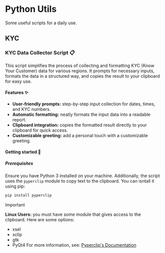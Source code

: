 # Python Utils
Some useful scripts for a daily use.

## KYC

### KYC Data Collector Script :clipboard:

This script simplifies the process of collecting and formatting KYC (Know Your Customer) data for various regions. It prompts for necessary inputs, formats the data in a structured way, and copies the result to your clipboard for easy use.

#### Features :sparkles:

- **User-friendly prompts:** step-by-step input collection for dates, times, and KYC numbers.
- **Automatic formatting:** neatly formats the input data into a readable report.
- **Clipboard integration:** copies the formatted result directly to your clipboard for quick access.
- **Customizable greeting:** add a personal touch with a customizable greeting.

#### Getting started :rocket:

##### Prerequisites

Ensure you have Python 3 installed on your machine. Additionally, the script uses the `pyperclip` module to copy text to the clipboard. You can isntall it using pip:

```sh
pip install pyperclip
```

> [!IMPORTANT]
> **Linux Users:** you must have some module that gives access to the clipboard. Here are some options:
> - xsel
> - xclip
> - gtk
> - PyQt4
> For more information, see: [Pyperclip's Documentation](https://pyperclip.readthedocs.io/en/latest/)


